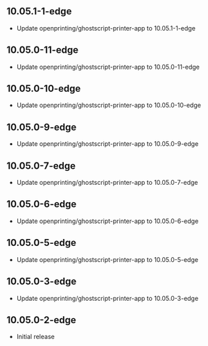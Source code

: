 ## 10.05.1-1-edge
- Update openprinting/ghostscript-printer-app to 10.05.1-1-edge
## 10.05.0-11-edge
- Update openprinting/ghostscript-printer-app to 10.05.0-11-edge
## 10.05.0-10-edge
- Update openprinting/ghostscript-printer-app to 10.05.0-10-edge
## 10.05.0-9-edge
- Update openprinting/ghostscript-printer-app to 10.05.0-9-edge
## 10.05.0-7-edge
- Update openprinting/ghostscript-printer-app to 10.05.0-7-edge
## 10.05.0-6-edge
- Update openprinting/ghostscript-printer-app to 10.05.0-6-edge
## 10.05.0-5-edge
- Update openprinting/ghostscript-printer-app to 10.05.0-5-edge
## 10.05.0-3-edge
- Update openprinting/ghostscript-printer-app to 10.05.0-3-edge
## 10.05.0-2-edge
- Initial release
